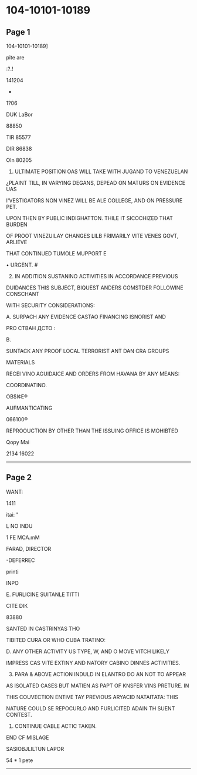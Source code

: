 # 104-10101-10189

## Page 1

104-10101-10189]

pite are

:?.!

141204

*

1?06

DUK LaBor

88850

TIR 85577

DIR 86838

OIn 80205

1. ULTIMATE POSITION OAS WILL TAKE WITH JUGAND TO VENEZUELAN

¿PLAINT TILL, IN VARYING DEGANS, DEPEAD ON MATURS ON EVIDENCE UAS

I'VESTIGATORS NON VINEZ WILL BE ALE COLLEGE, AND ON PRESSURE PET.

UPON THEN BY PUBLIC INDIGHATTON. THILE IT SICOCHIZED THAT BURDEN

OF PROOT VINEZUILAY CHANGES LILB FRIMARILY VITE VENES GOVT, ARLIEVE

THAT CONTINUED TUMOLE MUPPORT E

• URGENT. #

2. IN ADDITION SUSTANINO ACTIVITIES IN ACCORDANCE PREVIOUS

DUIDANCES THIS SUBJECT, BIQUEST ANDERS COMSTDER FOLLOWINE CONSCHANT

WITH SECURITY CONSIDERATIONS:

A. SURPACH ANY EVIDENCE CASTAO FINANCING ISNORIST AND

PRO СТВАН ДСТО :

B.

SUNTACK ANY PROOF LOCAL TERRORIST ANT DAN CRA GROUPS

MATERIALS

RECEI VINO AGUIDAICE AND ORDERS FROM HAVANA BY ANY MEANS:

COORDINATINO.

OB$I¢E®

AUFMANTICATING

066100®

REPROOUCTION BY OTHER THAN THE ISSUING OFFICE IS MOHIBTED

Qopy Mai

2134 16022

---

## Page 2

WANT:

1411

itai: "

L NO INDU

1 FE MCA.mM

FARAD, DIRECTOR

-DEFERREC

printi

INPO

E. FURLICINE SUITANLE TITTI

CITE DIK

83880

SANTED IN CASTRINYAS THO

TIBITED CURA OR WHO CUBA TRATINO:

D. ANY OTHER ACTIVITY US TYPE, W, AND O MOVE VITCH LIKELY

IMPRESS CAS VITE EXTINY AND NATORY CABINO DINNES ACTIVITIES.

3. PARA & ABOVE ACTION INDULD IN ELANTRO DO AN NOT TO APPEAR

AS ISOLATED CASES BUT MATIEN AS PAPT OF KNSFER VINS PRETURE. IN

THIS COUVECTION ENTIVE TAY PREVIOUS ARYACID NATAITATA: THIS

NATURE COULD SE REPOCURLO AND FURLICITED ADAIN TH SUENT CONTEST.

1. CONTINUE CABLE ACTIC TAKEN.

END CF MISLAGE

SASIOBJLILTUN LAPOR

54 * 1 pete

---

